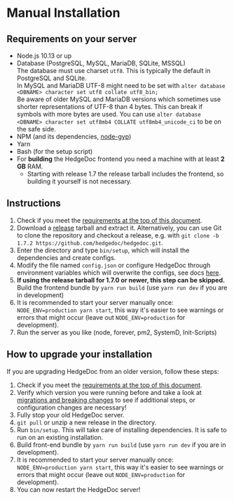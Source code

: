 # Manual Installation

## Requirements on your server

- Node.js 10.13 or up
- Database (PostgreSQL, MySQL, MariaDB, SQLite, MSSQL)  
  The database must use charset `utf8`. This is typically the default in PostgreSQL and SQLite.  
  In MySQL and MariaDB UTF-8 might need to be set with `alter database <DBNAME> character set utf8 collate utf8_bin;`  
  Be aware of older MySQL and MariaDB versions which sometimes use shorter representations of UTF-8 than 4 bytes.
  This can break if symbols with more bytes are used.
  You can use `alter database <DBNAME> character set utf8mb4 COLLATE utf8mb4_unicode_ci` to be on the safe side.
- NPM (and its dependencies, [node-gyp](https://github.com/nodejs/node-gyp#installation))
- Yarn
- Bash (for the setup script)
- For **building** the HedgeDoc frontend you need a machine with at least **2 GB** RAM.
    - Starting with release 1.7 the release tarball includes the frontend, so building it yourself is not necessary.

## Instructions

1. Check if you meet the [requirements at the top of this document](#requirements-on-your-server).
2. Download a [release](https://github.com/hedgedoc/hedgedoc/releases) tarball and extract it.
   Alternatively, you can use Git to clone the repository and checkout a release, e.g. with `git clone -b 1.7.2 https://github.com/hedgedoc/hedgedoc.git`.
3. Enter the directory and type `bin/setup`, which will install the dependencies and create configs.
4. Modify the file named `config.json` or configure HedgeDoc through environment variables which will overwrite the configs, see docs [here](../configuration.md).
5. **If using the release tarball for 1.7.0 or newer, this step can be skipped.**  
   Build the frontend bundle by `yarn run build` (use `yarn run dev` if you are in development)
6. It is recommended to start your server manually once: `NODE_ENV=production yarn start`, this way it's easier to see warnings or errors that might occur (leave out `NODE_ENV=production` for development).
7. Run the server as you like (node, forever, pm2, SystemD, Init-Scripts)

## How to upgrade your installation

If you are upgrading HedgeDoc from an older version, follow these steps:

1. Check if you meet the [requirements at the top of this document](#requirements-on-your-server).
2. Verify which version you were running before and take a look at [migrations and breaking changes](../guides/migrations-and-breaking-changes.md) to see if additional steps, or configuration changes are necessary!
3. Fully stop your old HedgeDoc server.
4. `git pull` or unzip a new release in the directory.
5. Run `bin/setup`. This will take care of installing dependencies. It is safe to run on an existing installation.
6. Build front-end bundle by `yarn run build` (use `yarn run dev` if you are in development).
7. It is recommended to start your server manually once: `NODE_ENV=production yarn start`, this way it's easier to see warnings or errors that might occur (leave out `NODE_ENV=production` for development).
8. You can now restart the HedgeDoc server!
